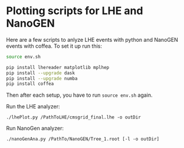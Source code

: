 # Plotting scripts for LHE and NanoGEN

Here are a few scripts to anlyze LHE events with python and NanoGEN events with coffea.
To set it up run this:

```bash 
source env.sh

pip install lhereader matplotlib mplhep 
pip install --upgrade dask
pip install --upgrade numba
pip install coffea 

```

Then after each setup, you have to run `source env.sh` again.


Run the LHE analyzer:
```
./lhePlot.py /PathToLHE/cmsgrid_final.lhe -o outDir
```

Run NanoGen analyzer:
```
./nanoGenAna.py /PathTo/NanoGEN/Tree_1.root [-l -o outDir]

```